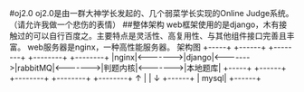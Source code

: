 #oj2.0
    oj2.0是由一群大神学长发起的、几个弱菜学长实现的Online Judge系统。（请允许我做一个悲伤的表情）
##整体架构
    web框架使用的是django，木有接触过的可以自行百度之。主要特点是灵活性、高复用性、与其他组件接口完善且丰富。
    web服务器是nginx，一种高性能服务器。
    架构图
    +-----+         +------+         +--------+         +--------+         +--------+
    |nginx|<------->|django|<------->|rabbitMQ|<------->|判题内核|<------->|本地题库|
    +-----+         +------+         +--------+         +--------+         +--------+
                        ↑
                        |
                        |
                        ↓
                    +------+
                    | mysql|
                    +------+
